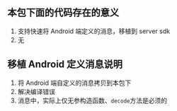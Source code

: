 ## 本包下面的代码存在的意义

1. 支持快速将 Android 端定义的消息，移植到 server sdk
2. 无

## 移植 Android 定义消息说明

1. 将 Android 端自定义的消息拷贝到本包下
2. 解决编译错误
3. 消息中，实际上仅无参构造函数、`decode`方法是必须的
